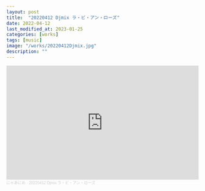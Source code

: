 ```yaml
---
layout: post
title:  "20220412 Djmix ラ・ビ・アン・ローズ"
date: 2022-04-12
last_modified_at: 2023-01-25
categories: [works]
tags: [music]
image: "/works/20220412Djmix.jpg"
description: ""
---
```


<iframe width="100%" height="300" scrolling="no" frameborder="no" allow="autoplay" src="https://w.soundcloud.com/player/?url=https%3A//api.soundcloud.com/tracks/1248553999&color=%23ff5500&auto_play=false&hide_related=false&show_comments=true&show_user=true&show_reposts=false&show_teaser=true&visual=true"></iframe><div style="font-size: 10px; color: #cccccc;line-break: anywhere;word-break: normal;overflow: hidden;white-space: nowrap;text-overflow: ellipsis; font-family: Interstate,Lucida Grande,Lucida Sans Unicode,Lucida Sans,Garuda,Verdana,Tahoma,sans-serif;font-weight: 100;"><a href="https://soundcloud.com/nyaanime" title="にゃあにめ" target="_blank" style="color: #cccccc; text-decoration: none;">にゃあにめ</a> · <a href="https://soundcloud.com/nyaanime/20220412-djmix" title="20220412 Djmix ラ・ビ・アン・ローズ" target="_blank" style="color: #cccccc; text-decoration: none;">20220412 Djmix ラ・ビ・アン・ローズ</a></div>


